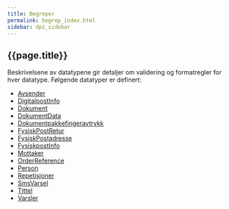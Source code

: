 ```yaml
---
title: Begreper  
permalink: begrep_index.html
sidebar: dpi_sidebar
---
```


## {{page.title}}

Beskrivelsene av datatypene gir detaljer om validering og formatregler
for hver datatype. Følgende datatyper er definert:

- [Avsender](Avsender.md)
- [DigitalpostInfo](DigitalPostInfo.md)
- [Dokument](Dokument.md)
- [DokumentData](DokumentData.md)
- [Dokumentpakkefingeravtrykk](Dokumentpakkefingeravtrykk.md)
- [FysiskPostRetur](FysiskPostRetur.md)
- [FysiskPostadresse](FysiskPostadresse.md)
- [FysiskpostInfo](FysiskPostInfo.md)
- [Mottaker](Mottaker.md)
- [OrderReference](OrderReference.md)
- [Person](Person.md)
- [Repetisjoner](Repetisjoner.md)
- [SmsVarsel](SmsVarsel.md)
- [Tittel](Tittel.md)
- [Varsler](Varsler.md)

